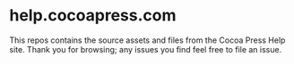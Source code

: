 # help.cocoapress.com

This repos contains the source assets and files from the Cocoa Press Help site.  Thank you for browsing; any issues you find feel free to file an issue.
